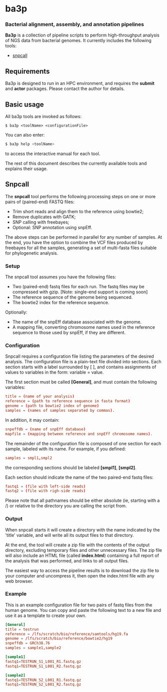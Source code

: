 # ba3p
### Bacterial alignment, assembly, and annotation pipelines

**Ba3p** is a collection of pipeline scripts to perform high-throughput analysis of NGS data from bacterial genomes. It currently includes the following tools:

- [snpcall](#snpcall)

## Requirements
Ba3p is designed to run in an HPC environment, and requires the **submit** and **actor** packages.  Please contact the author for details.

## Basic usage

All ba3p tools are invoked as follows:

```
$ ba3p <toolName> <configurationFile>
```

You can also enter:

```bash
$ ba3p help <toolName>
```

to access the interactive manual for each tool.

The rest of this document describes the currently available tools and explains their usage.

## Snpcall

The **snpcall** tool performs the following processing steps on one or more pairs of (paired-end) FASTQ files:

- Trim short reads and align them to the reference using bowtie2;
- Remove duplicates with GATK;
- SNP calling with freebayes;
- Optional: SNP annotation using snpEff.

The above steps can be performed in parallel for any number of samples. At the end,
you have the option to combine the VCF files produced by freebayes for all the
samples, generating a set of multi-fasta files suitable for phylogenetic analysis.

### Setup
The snpcall tool assumes you have the following files: 

- Two (paired-end) fastq files for each run. The fastq files may be compressed 
  with gzip. [Note: single-end support is coming soon]
- The reference sequence of the genome being sequenced.
- The bowtie2 index for the reference sequence.

Optionally: 

- The name of the snpEff database associated with the genome.
- A mapping file, converting chromosome names used in the reference sequence
  to those used by snpEff, if they are different.

### Configuration
Snpcall requires a configuration file listing the parameters
of the desired analysis. The configuration file is a plain-text file divided
into sections. Each section starts with a label surrounded by [ ], and contains
assignments of values to variables in the form: variable = value.

The first section must be called **[General]**, and must contain the following
variables:

```conf
title = (name of your analysis)
reference = (path to reference sequence in fasta format)
genome = (path to bowtie2 index of genome)
samples = (names of samples separated by commas).
```

In addition, it may contain:

```conf
snpeffdb = (name of snpEff database)
mapfile = (mapping between reference and snpEff chromosome names).
```
The remainder of the configuration file is composed of one section
for each sample, labeled with its name. For example, if you defined:

```conf
samples = smpl1,smpl2
```

the corresponding sections should be labeled **[smpl1]**, **[smpl2]**.

Each section should indicate the name of the two paired-end fastq files:
```conf
fastq1 = (file with left-side reads)
fastq2 = (file with righ-side reads)
```
Please note that all pathnames should be either absolute (ie, starting
with a /) or relative to the directory you are calling the script from.

### Output
When snpcall starts it will create a directory with the 
name indicated by the 'title' variable, and will write all its output 
files to that directory.

At the end, the tool will create a zip file with the contents of the
output directory, excluding temporary files and other unnecessary files.
The zip file will also include an HTML file (called **index.html**) containing
a full report of the analysis that was performed, and links to all output
files.

The easiest way to access the pipeline results is to download the zip file 
to your computer and uncompress it, then open the index.html file with 
any web browser.

### Example
This is an example configuration file for two pairs of fastq files
from the human genome. You can copy and paste the following text to a new file
and use it as a template to create your own.

```conf
[General]
title = testrun
reference = /lfs/scratch/bio/reference/samtools/hg19.fa
genome = /lfs/scratch/bio/reference/bowtie2/hg19
snpeffdb = GRCh38.76
samples = sample1,sample2

[sample1]
fastq1=TESTRUN_S1_L001_R1.fastq.gz
fastq1=TESTRUN_S1_L001_R2.fastq.gz

[sample2]
fastq1=TESTRUN_S2_L001_R1.fastq.gz
fastq1=TESTRUN_S2_L001_R2.fastq.gz
```
